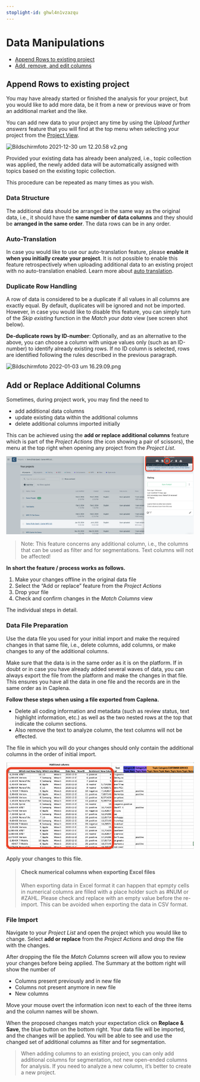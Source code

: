 ```yaml
---
stoplight-id: ghwl4n1vzazqu
---
```


# Data Manipulations

* [Append Rows to existing project ](#append-rows)
* [Add, remove, and edit columns ](#add-remove-edit-columns)

## Append Rows to existing project
You may have already started or finished the analysis for your project, but you would like to add more data, be it from a new or previous wave or from an additional market and the like.

You can add new data to your project any time by using the *Upload further answers* feature that you will find at the top menu when selecting your project from the [Project View](https://caplena.com/app/projects).

![Bildschirmfoto 2021-12-30 um 12.20.58 v2.png](https://stoplight.io/api/v1/projects/cHJqOjEyNDcxMw/images/sTNZT74J4I0)

Provided your existing data has already been analyzed, i.e., topic collection was applied, the newly added data will be automatically assigned with topics based on the existing topic collection.

This procedure can be repeated as many times as you wish.

### Data Structure

The additional data should be arranged in the same way as the original data, i.e., it should have the **same number of data columns** and they should be **arranged in the same order**. The data rows can be in any order.

### Auto-Translation

In case you would like to use our auto-translation feature, please **enable it when you initially create your project**. It is not possible to enable this feature retrospectively when uploading additional data to an existing project with no auto-translation enabled. Learn more about [auto translation](09-01-Languages.md#auto-translation-in-detail).

### Duplicate Row Handling
A row of data is considered to be a duplicate if all values in all columns are exactly equal. By default, duplicates will be ignored and not be imported. However, in case you would like to disable this feature, you can simply turn of the *Skip existing* function in the *Match your data* view (see screen shot below).

**De-duplicate rows by ID-number**: Optionally, and as an alternative to the above, you can choose a column with unique values only (such as an ID-number) to identify already existing rows. If no ID column is selected, rows are identified following the rules described in the previous paragraph.

![Bildschirmfoto 2022-01-03 um 16.29.09.png](https://stoplight.io/api/v1/projects/cHJqOjEyNDcxMw/images/6zKTyTsgu4Y)


## Add or Replace Additional Columns
Sometimes, during project work, you may find the need to

* add additional data columns
* update existing data within the additional columns
* delete additional columns imported initially

This can be achieved using the **add or replace additional columns** feature which is part of the *Project Actions* (the icon showing a pair of scissors), the menu at the top right when opening any project from the *Project List*.

 ![Bildschirmfoto 2024-02-08 um 16.37.00.png](<../assets/images/Bildschirmfoto 2024-02-08 um 16.37.00.png>)

<!-- theme: info -->

> Note: This feature concerns any additional column, i.e., the columns that can be used as filter and for segmentations. Text columns will not be affected!

**In short the feature / process works as follows.**

1. Make your changes offline in the original data file
2. Select the “Add or replace” feature from the *Project Actions*
3. Drop your file
4. Check and confirm changes in the *Match Columns* view

The individual steps in detail.


### Data File Preparation
Use the data file you used for your initial import and make the required changes in that same file, i.e., delete columns, add columns, or make changes to any of the additional columns.

Make sure that the data is in the same order as it is on the platform. If in doubt or in case you have already added several waves of data, you can always export the file from the platform and make the changes in that file. This ensures you have all the data in one file and the records are in the same order as in Caplena.

**Follow these steps when using a file exported from Caplena.**

* Delete all coding information and metadata (such as review status, text highlight information, etc.) as well as the two nested rows at the top that indicate the column sections.
* Also remove the text to analyze column, the text columns will not be effected.

The file in which you will do your changes should only contain the additional columns in the order of initial import.

![Bildschirmfoto 2024-02-08 um 16.13.35.png](<../assets/images/Bildschirmfoto 2024-02-08 um 16.13.35.png>)

Apply your changes to this file.

<!-- theme: warning -->
> #### Check numerical columns when exporting Excel files
>
> When exporting data in Excel format it can happen that epmpty cells in numerical columns are filled with a place holder such as #NUM or #ZAHL. Please check and replace with an empty value before the re-import. This can be avoided when exporting the data in CSV format.

### File Import
Navigate to your *Project List* and open the project which you would like to change. Select **add or replace** from the *Project Actions* and drop the file with the changes. 

After dropping the file the *Match Columns* screen will allow you to review your changes before being applied. The Summary at the bottom right will show the number of
* Columns present previously  and in new file
* Columns not present anymore in new file
* New columns

Move your mouse overt the information icon next to each of the three items and the column names will be shown.

When the proposed changes match your expectation click on **Replace & Save**, the blue button on the bottom right. Your data file will be imported, and the changes will be applied. You will be able to see and use the changed set of additional columns as filter and for segmentation.

<!-- theme: warning -->
>When adding columns to an existing project, you can only add additional columns for segmentation, not new open-ended columns for analysis. If you need to analyze a new column, it’s better to create a new project.